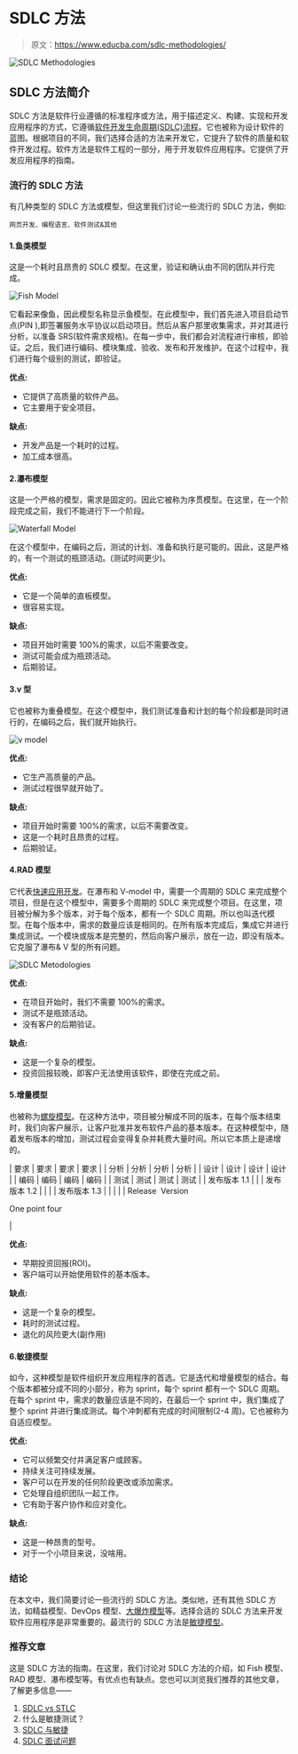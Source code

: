 # SDLC 方法

> 原文：<https://www.educba.com/sdlc-methodologies/>

![SDLC Methodologies](img/8d128d73f0f8ac0551e4df51dafb0ddd.png)



## SDLC 方法简介

SDLC 方法是软件行业遵循的标准程序或方法，用于描述定义、构建、实现和开发应用程序的方式，它遵循[软件开发生命周期(SDLC)流程](https://www.educba.com/what-is-sdlc/)。它也被称为设计软件的蓝图。根据项目的不同，我们选择合适的方法来开发它，它提升了软件的质量和软件开发过程。软件方法是软件工程的一部分，用于开发软件应用程序。它提供了开发应用程序的指南。

### 流行的 SDLC 方法

有几种类型的 SDLC 方法或模型，但这里我们讨论一些流行的 SDLC 方法，例如:

<small>网页开发、编程语言、软件测试&其他</small>

#### 1.鱼类模型

这是一个耗时且昂贵的 SDLC 模型。在这里，验证和确认由不同的团队并行完成。

![Fish Model](img/4b062983ac4ec1db752383c354ae85c1.png)



它看起来像鱼，因此模型名称显示鱼模型。在此模型中，我们首先进入项目启动节点(PIN ),即签署服务水平协议以启动项目。然后从客户那里收集需求，并对其进行分析，以准备 SRS(软件需求规格)。在每一步中，我们都会对流程进行审核，即验证。之后，我们进行编码、模块集成、验收、发布和开发维护。在这个过程中，我们进行每个级别的测试，即验证。

**优点:**

*   它提供了高质量的软件产品。
*   它主要用于安全项目。

**缺点:**

*   开发产品是一个耗时的过程。
*   加工成本很高。

#### 2.瀑布模型

这是一个严格的模型，需求是固定的。因此它被称为序贯模型。在这里，在一个阶段完成之前，我们不能进行下一个阶段。

![Waterfall Model](img/cc4a1f536b895543f9ad626382a99a00.png)



在这个模型中，在编码之后，测试的计划、准备和执行是可能的。因此，这是严格的，有一个测试的瓶颈活动。(测试时间更少)。

**优点:**

*   它是一个简单的直板模型。
*   很容易实现。

**缺点:**

*   项目开始时需要 100%的需求，以后不需要改变。
*   测试可能会成为瓶颈活动。
*   后期验证。

#### 3.v 型

它也被称为重叠模型。在这个模型中，我们测试准备和计划的每个阶段都是同时进行的，在编码之后，我们就开始执行。

![v model](img/1f7ff76901c6a4f44d3413ef5b04f8fb.png)



**优点:**

*   它生产高质量的产品。
*   测试过程很早就开始了。

**缺点:**

*   项目开始时需要 100%的需求，以后不需要改变。
*   这是一个耗时且昂贵的过程。
*   后期验证。

#### 4.RAD 模型

它代表[快速应用开发](https://www.educba.com/rad-model/)。在瀑布和 V-model 中，需要一个周期的 SDLC 来完成整个项目，但是在这个模型中，需要多个周期的 SDLC 来完成整个项目。在这里，项目被分解为多个版本，对于每个版本，都有一个 SDLC 周期。所以也叫迭代模型。在每个版本中，需求的数量应该是相同的。在所有版本完成后，集成它并进行集成测试。一个模块或版本是完整的，然后向客户展示，放在一边，即没有版本。它克服了瀑布& V 型的所有问题。

![SDLC Metodologies](img/edd4022ca3aee4ccd538e33ce0c1969d.png)



**优点:**

*   在项目开始时，我们不需要 100%的需求。
*   测试不是瓶颈活动。
*   没有客户的后期验证。

**缺点:**

*   这是一个复杂的模型。
*   投资回报较晚，即客户无法使用该软件，即使在完成之前。

#### 5.增量模型

也被称为[螺旋模型](https://www.educba.com/what-is-spiral-model/)。在这种方法中，项目被分解成不同的版本，在每个版本结束时，我们向客户展示，让客户批准并发布软件产品的基本版本。在这种模型中，随着发布版本的增加，测试过程会变得复杂并耗费大量时间。所以它本质上是递增的。

| 要求 | 要求 | 要求 | 要求 |
| 分析 | 分析 | 分析 | 分析 |
| 设计 | 设计 | 设计 | 设计 |
| 编码 | 编码 | 编码 | 编码 |
| 测试 | 测试 | 测试 | 测试 |
| 发布版本 1.1 |
|  | 发布版本 1.2 |
|  |  | 发布版本 1.3 |
|  |  |  | Release  Version

One point four

 |

**优点:**

*   早期投资回报(ROI)。
*   客户端可以开始使用软件的基本版本。

**缺点:**

*   这是一个复杂的模型。
*   耗时的测试过程。
*   退化的风险更大(副作用)

#### 6.敏捷模型

如今，这种模型是软件组织开发应用程序的首选。它是迭代和增量模型的结合。每个版本都被分成不同的小部分，称为 sprint，每个 sprint 都有一个 SDLC 周期。在每个 sprint 中，需求的数量应该是不同的，在最后一个 sprint 中，我们集成了整个 sprint 并进行集成测试。每个冲刺都有完成的时间限制(2-4 周)。它也被称为自适应模型。

**优点:**

*   它可以频繁交付并满足客户或顾客。
*   持续关注可持续发展。
*   客户可以在开发的任何阶段更改或添加需求。
*   它处理自组织团队一起工作。
*   它有助于客户协作和应对变化。

**缺点:**

*   这是一种昂贵的型号。
*   对于一个小项目来说，没啥用。

### 结论

在本文中，我们简要讨论一些流行的 SDLC 方法。类似地，还有其他 SDLC 方法，如精益模型、DevOps 模型、[大爆炸模型](https://www.educba.com/big-bang-model/)等。选择合适的 SDLC 方法来开发软件应用程序是非常重要的。最流行的 SDLC 方法是[敏捷模型](https://www.educba.com/agile-model/)。

### 推荐文章

这是 SDLC 方法的指南。在这里，我们讨论对 SDLC 方法的介绍，如 Fish 模型、RAD 模型、瀑布模型等。有优点也有缺点。您也可以浏览我们推荐的其他文章，了解更多信息——

1.  [SDLC vs STLC](https://www.educba.com/sdlc-vs-stlc/)
2.  什么是敏捷测试？
3.  [SDLC 与敏捷](https://www.educba.com/sdlc-vs-agile/)
4.  [SDLC 面试问题](https://www.educba.com/sdlc-interview-questions/)





